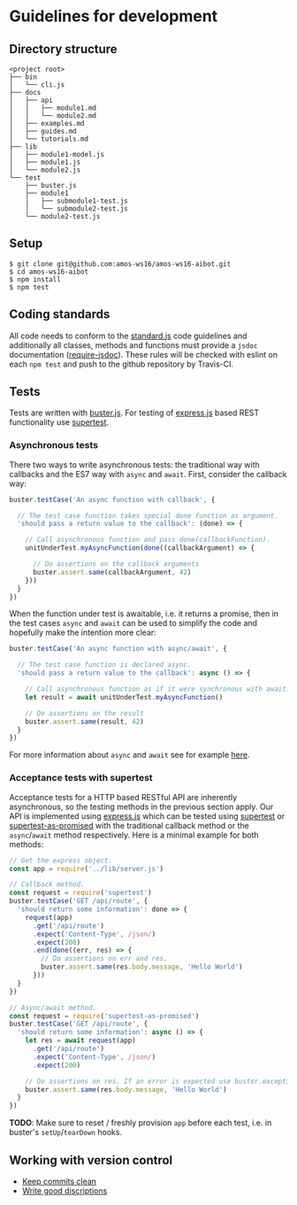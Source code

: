 # Guidelines for development

## Directory structure

    <project root>
    ├── bin
    │   └── cli.js
    ├── docs
    │   ├── api
    │   │   ├── module1.md
    │   │   └── module2.md
    │   ├── examples.md
    │   ├── guides.md
    │   └── tutorials.md
    ├── lib
    │   ├── module1-model.js
    │   ├── module1.js
    │   └── module2.js
    └── test
        ├── buster.js
        ├── module1
        │   ├── submodule1-test.js
        │   └── submodule2-test.js
        └── module2-test.js

## Setup

    $ git clone git@github.com:amos-ws16/amos-ws16-aibot.git
    $ cd amos-ws16-aibot
    $ npm install
    $ npm test

## Coding standards

All code needs to conform to the
[standard.js](https://github.com/feross/standard) code guidelines and
additionally all classes, methods and functions must provide a `jsdoc`
documentation ([require-jsdoc](http://eslint.org/docs/rules/require-jsdoc)).
These rules will be checked with eslint on each `npm test` and push to the
github repository by Travis-CI.

## Tests

Tests are written with [buster.js](http://docs.busterjs.org/en/latest/). For
testing of [express.js](http://expressjs.com) based REST functionality use
[supertest](https://github.com/visionmedia/supertest).

### Asynchronous tests

There two ways to write asynchronous tests: the traditional way with callbacks
and the ES7 way with `async` and `await`. First, consider the callback way:

```javascript
buster.testCase('An async function with callback', {

  // The test case function takes special done function as argument.
  'should pass a return value to the callback': (done) => {

    // Call asynchronous function and pass done(callbackFunction).
    unitUnderTest.myAsyncFunction(done((callbackArgument) => {

      // Do assertions on the callback arguments
      buster.assert.same(callbackArgument, 42)
    }))
  }
})
```

When the function under test is awaitable, i.e. it returns a promise, then in
the test cases `async` and `await` can be used to simplify the code and
hopefully make the intention more clear:

```javascript
buster.testCase('An async function with async/await', {

  // The test case function is declared async.
  'should pass a return value to the callback': async () => {

    // Call asynchronous function as if it were synchronous with await.
    let result = await unitUnderTest.myAsyncFunction()

    // Do assertions on the result
    buster.assert.same(result, 42)
  }
})
```

For more information about `async` and `await` see for example
[here](https://ponyfoo.com/articles/understanding-javascript-async-await).

### Acceptance tests with supertest

Acceptance tests for a HTTP based RESTful API are inherently asynchronous, so
the testing methods in the previous section apply. Our API is implemented using
[express.js](http://expressjs.com) which can be tested using
[supertest](https://github.com/visionmedia/supertest) or
[supertest-as-promised](https://github.com/WhoopInc/supertest-as-promised) with
the traditional callback method or the `async`/`await` method respectively.
Here is a minimal example for both methods:

```javascript
// Get the express object.
const app = require('../lib/server.js')

// Callback method.
const request = require('supertest')
buster.testCase('GET /api/route', {
  'should return some information': done => {
    request(app)
      .get('/api/route')
      .expect('Content-Type', /json/)
      .expect(200)
      .end(done((err, res) => {
        // Do assertions on err and res.
        buster.assert.same(res.body.message, 'Hello World')
      }))
  }
})

// Async/await method.
const request = require('supertest-as-promised')
buster.testCase('GET /api/route', {
  'should return some information': async () => {
    let res = await request(app)
      .get('/api/route')
      .expect('Content-Type', /json/)
      .expect(200)

    // Do assertions on res. If an error is expected use buster.exception.
    buster.assert.same(res.body.message, 'Hello World')
  }
})
```

__TODO__: Make sure to reset / freshly provision `app` before each test, i.e.
in buster's `setUp`/`tearDown` hooks.

## Working with version control

 + [Keep commits clean](https://www.reviewboard.org/docs/codebase/dev/git/clean-commits/)
 + [Write good discriptions](https://www.reviewboard.org/docs/codebase/dev/writing-good-descriptions/)
